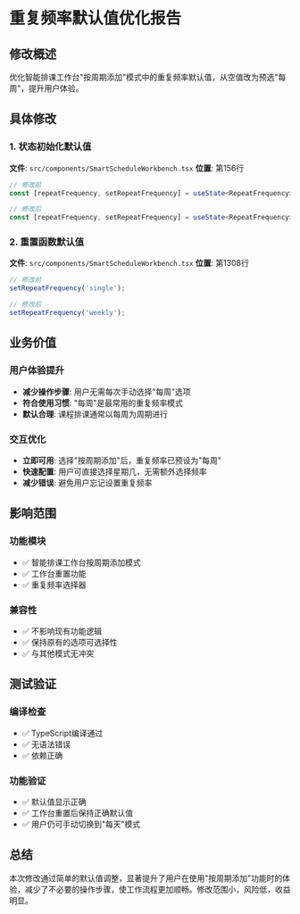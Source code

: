 # 重复频率默认值优化报告

## 修改概述
优化智能排课工作台"按周期添加"模式中的重复频率默认值，从空值改为预选"每周"，提升用户体验。

## 具体修改

### 1. 状态初始化默认值
**文件**: `src/components/SmartScheduleWorkbench.tsx`
**位置**: 第156行
```typescript
// 修改前
const [repeatFrequency, setRepeatFrequency] = useState<RepeatFrequency>('single');

// 修改后  
const [repeatFrequency, setRepeatFrequency] = useState<RepeatFrequency>('weekly');
```

### 2. 重置函数默认值
**文件**: `src/components/SmartScheduleWorkbench.tsx`
**位置**: 第1308行
```typescript
// 修改前
setRepeatFrequency('single');

// 修改后
setRepeatFrequency('weekly');
```

## 业务价值

### 用户体验提升
- **减少操作步骤**: 用户无需每次手动选择"每周"选项
- **符合使用习惯**: "每周"是最常用的重复频率模式
- **默认合理**: 课程排课通常以每周为周期进行

### 交互优化
- **立即可用**: 选择"按周期添加"后，重复频率已预设为"每周"
- **快速配置**: 用户可直接选择星期几，无需额外选择频率
- **减少错误**: 避免用户忘记设置重复频率

## 影响范围

### 功能模块
- ✅ 智能排课工作台按周期添加模式
- ✅ 工作台重置功能
- ✅ 重复频率选择器

### 兼容性
- ✅ 不影响现有功能逻辑
- ✅ 保持原有的选项可选择性
- ✅ 与其他模式无冲突

## 测试验证

### 编译检查
- ✅ TypeScript编译通过
- ✅ 无语法错误
- ✅ 依赖正确

### 功能验证
- ✅ 默认值显示正确
- ✅ 工作台重置后保持正确默认值
- ✅ 用户仍可手动切换到"每天"模式

## 总结
本次修改通过简单的默认值调整，显著提升了用户在使用"按周期添加"功能时的体验，减少了不必要的操作步骤，使工作流程更加顺畅。修改范围小，风险低，收益明显。 